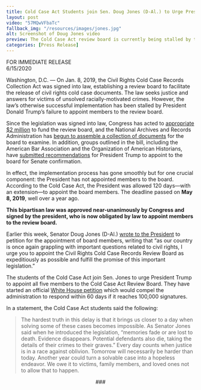 ```yaml
---
title: Cold Case Act Students join Sen. Doug Jones (D-Al.) to Urge President Trump to Appoint Board Members
layout: post
video: "57MQwVFbaTc"
fallback_img: "/resources/images/jones.jpg"
alt: Screenshot of Doug Jones video
preview: The Cold Case Act review board is currently being stalled by the President's failure to appoint members by the deadline in the bill.
categories: [Press Release]
---
```


FOR IMMEDIATE RELEASE <br>
6/15/2020

Washington, D.C. &mdash; On Jan. 8, 2019, the Civil Rights Cold Case Records Collection Act was signed into law, establishing a review board to facilitate the release of civil rights cold case documents. The law seeks justice and answers for victims of unsolved racially-motivated crimes. However, the law’s otherwise successful implementation has been stalled by President Donald Trump’s failure to appoint members to the review board.

Since the legislation was signed into law, Congress has acted to [appropriate $2 million](https://www.jones.senate.gov/newsroom/press-releases/senator-jones-announces-funding-for-alabama-priorities-in-appropriations-package-passed-by-congress) to fund the review board, and the National Archives and Records Administration has [begun to assemble a collection of documents](https://www.archives.gov/news/articles/journalist-share-civil-rights-cold-case-files) for the board to examine. In addition, groups outlined in the bill, including the American Bar Association and the Organization of American Historians, have [submitted recommendations](https://www.americanbar.org/advocacy/governmental_legislative_work/publications/washingtonletter/july_2019_washington_letter/civil_rights_cold_case_article_0719/) for President Trump to appoint to the board for Senate confirmation.

In effect, the implementation process has gone smoothly but for one crucial component: the President has not appointed members to the board. According to the Cold Case Act, the President was allowed 120 days—with an extension—to appoint the board members. The deadline passed on **May 8, 2019**, well over a year ago.

**This bipartisan law was approved near-unanimously by Congress and signed by the president, who is now obligated by law to appoint members to the review board.**

Earlier this week, Senator Doug Jones (D-Al.) [wrote to the President](https://www.alreporter.com/2020/06/12/doug-jones-asks-trump-to-appoint-members-to-empty-civil-rights-cold-case-board/) to petition for the appointment of board members, writing that “as our country is once again grappling with important questions related to civil rights, I urge you to appoint the Civil Rights Cold Case Records Review Board as expeditiously as possible and fulfill the promise of this important legislation.”

The students of the Cold Case Act join Sen. Jones to urge President Trump to appoint all five members to the Cold Case Act Review Board. They have started an official [White House petition](http://link.coldcaseact.com/petition) which would compel the administration to respond within 60 days if it reaches 100,000 signatures.

In a statement, the Cold Case Act students said the following:

  <blockquote>
  The hardest truth in this delay is that it brings us closer to a day when solving some of these cases becomes impossible. As Senator Jones said when he introduced the legislation, “memories fade or are lost to death. Evidence disappears. Potential defendants also die, taking the details of their crimes to their graves.” Every day counts when justice is in a race against oblivion. Tomorrow will necessarily be harder than today. Another year could turn a solvable case into a hopeless endeavor. We owe it to victims, family members, and loved ones not to allow that to happen.
  </blockquote>
<p style="text-align: center">###</p>
